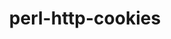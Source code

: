 ---
title: "perl-http-cookies"
layout: cache
categories: [package, develop]
meta: {"versions": ["6.11"], "compilers": ["gcc@=11.1.0", "gcc@=11.4.0"], "oss": ["ubuntu20.04", "ubuntu22.04"], "platforms": ["linux"], "targets": ["x86_64_v3"], "stacks": ["data-vis-sdk", "e4s", "hep", "root"], "num_specs": 5, "num_specs_by_stack": {"root": 5, "data-vis-sdk": 2, "hep": 2, "e4s": 3}}
spec_details: [{"hash": "etpdho47lcrx7o7f5znepmoix25un3no", "compiler": "gcc@=11.1.0", "versions": ["6.11"], "os": "ubuntu20.04", "platform": "linux", "target": "x86_64_v3", "variants": ["build_system=perl"], "stacks": ["root", "data-vis-sdk"], "size": "-", "tarball": "https://binaries.spack.io/develop/build_cache/linux-ubuntu20.04-x86_64_v3/gcc-11.1.0/perl-http-cookies-6.11/linux-ubuntu20.04-x86_64_v3-gcc-11.1.0-perl-http-cookies-6.11-etpdho47lcrx7o7f5znepmoix25un3no.spack"}, {"hash": "pccwo3gwnei6bkmoyyxzaxkumtkwxbzm", "compiler": "gcc@=11.1.0", "versions": ["6.11"], "os": "ubuntu20.04", "platform": "linux", "target": "x86_64_v3", "variants": ["build_system=perl"], "stacks": ["root", "data-vis-sdk"], "size": "-", "tarball": "https://binaries.spack.io/develop/build_cache/linux-ubuntu20.04-x86_64_v3/gcc-11.1.0/perl-http-cookies-6.11/linux-ubuntu20.04-x86_64_v3-gcc-11.1.0-perl-http-cookies-6.11-pccwo3gwnei6bkmoyyxzaxkumtkwxbzm.spack"}, {"hash": "b7nsw2fpltbldtyazupa7qypy77lvv3l", "compiler": "gcc@=11.4.0", "versions": ["6.11"], "os": "ubuntu22.04", "platform": "linux", "target": "x86_64_v3", "variants": ["build_system=perl"], "stacks": ["hep", "root", "e4s"], "size": "-", "tarball": "https://binaries.spack.io/develop/build_cache/linux-ubuntu22.04-x86_64_v3/gcc-11.4.0/perl-http-cookies-6.11/linux-ubuntu22.04-x86_64_v3-gcc-11.4.0-perl-http-cookies-6.11-b7nsw2fpltbldtyazupa7qypy77lvv3l.spack"}, {"hash": "ztynl2ms4mel6jan666aesbozdfr5kib", "compiler": "gcc@=11.4.0", "versions": ["6.11"], "os": "ubuntu22.04", "platform": "linux", "target": "x86_64_v3", "variants": ["build_system=perl"], "stacks": ["hep", "root", "e4s"], "size": "-", "tarball": "https://binaries.spack.io/develop/build_cache/linux-ubuntu22.04-x86_64_v3/gcc-11.4.0/perl-http-cookies-6.11/linux-ubuntu22.04-x86_64_v3-gcc-11.4.0-perl-http-cookies-6.11-ztynl2ms4mel6jan666aesbozdfr5kib.spack"}, {"hash": "7e6xaomg6b5nitroka4dezhz6ok6e7va", "compiler": "gcc@=11.4.0", "versions": ["6.11"], "os": "ubuntu22.04", "platform": "linux", "target": "x86_64_v3", "variants": ["build_system=perl"], "stacks": ["root", "e4s"], "size": "-", "tarball": "https://binaries.spack.io/develop/build_cache/linux-ubuntu22.04-x86_64_v3/gcc-11.4.0/perl-http-cookies-6.11/linux-ubuntu22.04-x86_64_v3-gcc-11.4.0-perl-http-cookies-6.11-7e6xaomg6b5nitroka4dezhz6ok6e7va.spack"}]
---